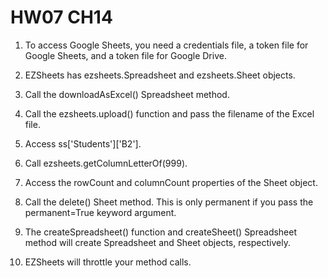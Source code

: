 # HW07 CH14
1. To access Google Sheets, you need a credentials file, a token file for Google Sheets, and a token file for Google Drive.

2. EZSheets has ezsheets.Spreadsheet and ezsheets.Sheet objects.

3. Call the downloadAsExcel() Spreadsheet method.

4. Call the ezsheets.upload() function and pass the filename of the Excel file.

5. Access ss['Students']['B2'].

6. Call ezsheets.getColumnLetterOf(999).

7. Access the rowCount and columnCount properties of the Sheet object.

8. Call the delete() Sheet method. This is only permanent if you pass the permanent=True keyword argument.

9. The createSpreadsheet() function and createSheet() Spreadsheet method will create Spreadsheet and Sheet objects, respectively.

10. EZSheets will throttle your method calls.
